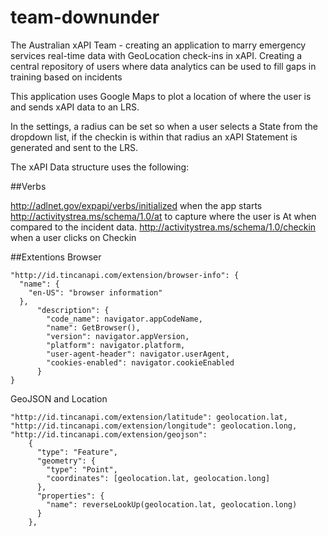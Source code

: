# team-downunder
The Australian xAPI Team - creating an application to marry emergency services real-time data with GeoLocation check-ins in xAPI. Creating a central repository of users where data analytics can be used to fill gaps in training based on incidents

This application uses Google Maps to plot a location of where the user is and sends xAPI data to an LRS. 

In the settings, a radius can be set so when a user selects a State from the dropdown list, if the checkin is within that radius an xAPI Statement is generated and sent to the LRS.

The xAPI Data structure uses the following:

##Verbs


http://adlnet.gov/expapi/verbs/initialized when the app starts
http://activitystrea.ms/schema/1.0/at to capture where the user is At when compared to the incident data.
http://activitystrea.ms/schema/1.0/checkin when a user clicks on Checkin


##Extentions
Browser

    "http://id.tincanapi.com/extension/browser-info": {
      "name": {
        "en-US": "browser information"
      },
          "description": {
            "code_name": navigator.appCodeName,
            "name": GetBrowser(),
            "version": navigator.appVersion,
            "platform": navigator.platform,
            "user-agent-header": navigator.userAgent,
            "cookies-enabled": navigator.cookieEnabled
          }
    }
GeoJSON and Location

    "http://id.tincanapi.com/extension/latitude": geolocation.lat,
    "http://id.tincanapi.com/extension/longitude": geolocation.long,
    "http://id.tincanapi.com/extension/geojson":
        {
          "type": "Feature",
          "geometry": {
            "type": "Point",
            "coordinates": [geolocation.lat, geolocation.long]
          },
          "properties": {
            "name": reverseLookUp(geolocation.lat, geolocation.long)
          }
        },
